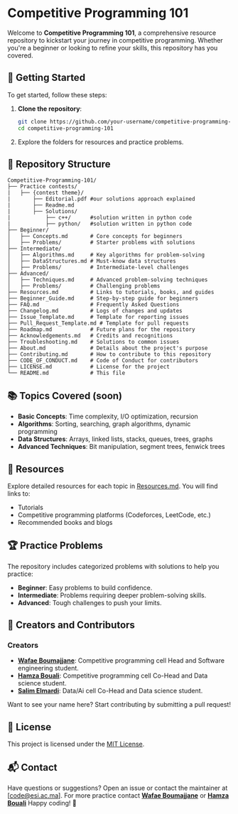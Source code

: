 # Competitive Programming 101

Welcome to **Competitive Programming 101**, a comprehensive resource repository to kickstart your journey in competitive programming. Whether you're a beginner or looking to refine your skills, this repository has you covered.

## 🚀 Getting Started

To get started, follow these steps:

1. **Clone the repository**:
   ```bash
   git clone https://github.com/your-username/competitive-programming-101.git
   cd competitive-programming-101
   ```

2. Explore the folders for resources and practice problems.

## 📂 Repository Structure

```
Competitive-Programming-101/
├── Practice contests/
|   ├── {contest theme}/
|       ├── Editorial.pdf #our solutions approach explained
|       ├── Readme.md
|       ├── Solutions/
|           ├── c++/      #solution written in python code
|           ├── python/   #solution written in python code 
├── Beginner/
│   ├── Concepts.md       # Core concepts for beginners
│   ├── Problems/         # Starter problems with solutions
├── Intermediate/
│   ├── Algorithms.md     # Key algorithms for problem-solving
│   ├── DataStructures.md # Must-know data structures
│   ├── Problems/         # Intermediate-level challenges
├── Advanced/
│   ├── Techniques.md     # Advanced problem-solving techniques
│   ├── Problems/         # Challenging problems
├── Resources.md          # Links to tutorials, books, and guides
├── Beginner_Guide.md     # Step-by-step guide for beginners
├── FAQ.md                # Frequently Asked Questions
├── Changelog.md          # Logs of changes and updates
├── Issue_Template.md     # Template for reporting issues
├── Pull_Request_Template.md # Template for pull requests
├── Roadmap.md            # Future plans for the repository
├── Acknowledgements.md   # Credits and recognitions
├── Troubleshooting.md    # Solutions to common issues
├── About.md              # Details about the project's purpose
├── Contributing.md       # How to contribute to this repository
├── CODE_OF_CONDUCT.md    # Code of Conduct for contributors
├── LICENSE.md            # License for the project
└── README.md             # This file
```

## 📚 Topics Covered (soon)

- **Basic Concepts**: Time complexity, I/O optimization, recursion
- **Algorithms**: Sorting, searching, graph algorithms, dynamic programming
- **Data Structures**: Arrays, linked lists, stacks, queues, trees, graphs
- **Advanced Techniques**: Bit manipulation, segment trees, fenwick trees

## 🌟 Resources

Explore detailed resources for each topic in [Resources.md](Resources.md). You will find links to:
- Tutorials
- Competitive programming platforms (Codeforces, LeetCode, etc.)
- Recommended books and blogs

## 🏆 Practice Problems

The repository includes categorized problems with solutions to help you practice:

- **Beginner**: Easy problems to build confidence.
- **Intermediate**: Problems requiring deeper problem-solving skills.
- **Advanced**: Tough challenges to push your limits.

## 🏅 Creators and Contributors

### Creators
- **[Wafae Boumajjane](https://github.com/Jane-972)**: Competitive programming cell Head and Software engineering student.
- **[Hamza Bouali](https://github.com/Hamza-Bouali)**: Competitive programming cell Co-Head and Data science student.
- **[Salim Elmardi](https://github.com/SalimELMARDI)**: Data/Ai cell Co-Head and Data science student.

Want to see your name here? Start contributing by submitting a pull request!

## 📄 License

This project is licensed under the [MIT License](LICENSE).

## 📬 Contact

Have questions or suggestions? Open an issue or contact the maintainer at [code@esi.ac.ma].
For more practice contact **[Wafae Boumajjane](https://github.com/Jane-972)** or  **[Hamza Bouali](https://github.com/Hamza-Bouali)**
Happy coding! 🚀
